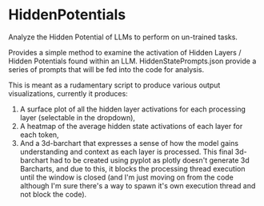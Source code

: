# HiddenPotentials
Analyze the Hidden Potential of LLMs to perform on un-trained tasks. 

Provides a simple method to examine the activation of Hidden Layers / Hidden Potentials found within an LLM. HiddenStatePrompts.json provide a series of prompts that will be fed into the code for analysis. 

This is meant as a rudamentary script to produce various output visualizations, currently it produces:
1) A surface plot of all the hidden layer activations for each processing layer (selectable in the dropdown), 
2) A heatmap of the average hidden state activations of each layer for each token,
3) And a 3d-barchart that expresses a sense of how the model gains understanding and context as each layer is processed. 
  This final 3d-barchart had to be created using pyplot as plotly doesn't generate 3d Barcharts, and due to this, it blocks the processing thread execution until the window is closed (and I'm just moving on from the code although I'm sure there's a way         to spawn it's own execution thread and not block the code).
